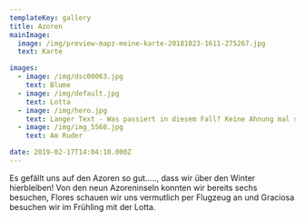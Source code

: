 ```yaml
---
templateKey: gallery
title: Azoren
mainImage:
  image: /img/preview-mapz-meine-karte-20181023-1611-275267.jpg
  text: Karte

images:
  - image: /img/dsc00063.jpg
    text: Blume
  - image: /img/default.jpg
    text: Lotta
  - image: /img/hero.jpg
    text: Langer Text - Was passiert in diesem Fall? Keine Ahnung mal schauen.
  - image: /img/img_5568.jpg
    text: Am Ruder

date: 2019-02-17T14:04:10.000Z
---
```


Es gefällt uns auf den Azoren so gut....., dass wir über den Winter hierbleiben! Von den neun Azoreninseln konnten wir bereits sechs besuchen, Flores schauen wir uns vermutlich per Flugzeug an und Graciosa besuchen wir im Frühling mit der Lotta.
